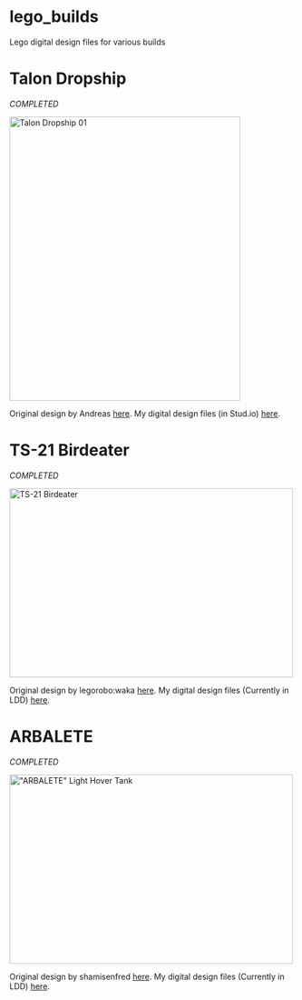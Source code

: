 # lego_builds
Lego digital design files for various builds

# Talon Dropship

*COMPLETED*

<a data-flickr-embed="true"  href="https://www.flickr.com/photos/129594216@N04/33313480373/in/album-72157679569958653/" title="Talon Dropship 01"><img src="https://c1.staticflickr.com/3/2895/33313480373_6d7d75b9ec.jpg" width="407" height="500" alt="Talon Dropship 01"></a>

Original design by Andreas [here](https://www.flickr.com/photos/cc-7576/6748547019/).
My digital design files (in Stud.io) [here](https://github.com/chrisjmccormick/lego_builds/tree/master/Talon%20Dropship).

# TS-21 Birdeater

*COMPLETED*

<a data-flickr-embed="true"  href="https://www.flickr.com/photos/129594216@N04/22690045219/in/album-72157660533913168/" title="TS-21 Birdeater"><img src="https://c1.staticflickr.com/1/717/22690045219_3f613c5cdc.jpg" width="500" height="333" alt="TS-21 Birdeater"></a>

Original design by legorobo:waka [here](https://www.flickr.com/photos/legorobo/sets/72157631588776450/).
My digital design files (Currently in LDD) [here](https://github.com/chrisjmccormick/lego_builds/tree/master/TS-21%20Birdeater).

# ARBALETE

*COMPLETED*

<a data-flickr-embed="true"  href="https://www.flickr.com/photos/129594216@N04/17646026340/in/album-72157653533963572/" title="&quot;ARBALETE&quot; Light Hover Tank"><img src="https://c1.staticflickr.com/9/8785/17646026340_d08b0c015f.jpg" width="500" height="333" alt="&quot;ARBALETE&quot; Light Hover Tank"></a>

Original design by shamisenfred [here](https://www.flickr.com/photos/shamisenfred/16535858481/).
My digital design files (Currently in LDD) [here](https://github.com/chrisjmccormick/lego_builds/tree/master/Arbalete).


